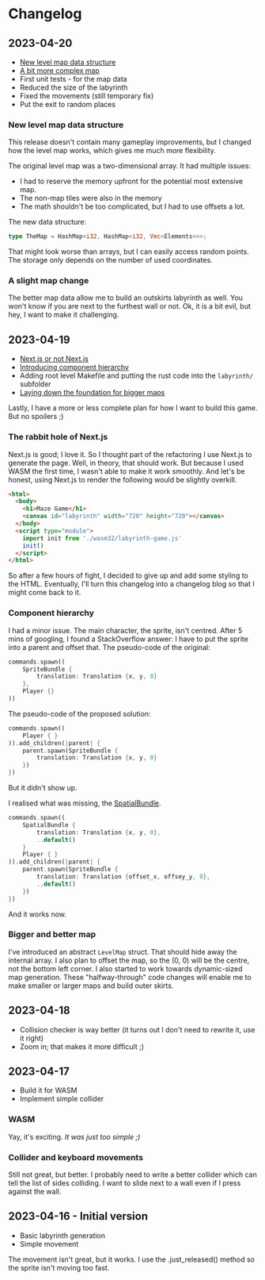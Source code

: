 # Changelog

## 2023-04-20

- [New level map data structure](#new-level-map-datastructure)
- [A bit more complex map](#a-slight-map-change)
- First unit tests - for the map data
- Reduced the size of the labyrinth
- Fixed the movements (still temporary fix)
- Put the exit to random places

### New level map data structure

This release doesn't contain many gameplay improvements, but I changed how the level
map works, which gives me much more flexibility.

The original level map was a two-dimensional array.
It had multiple issues:
- I had to reserve the memory upfront for the potential most extensive map.
- The non-map tiles were also in the memory
- The math shouldn't be too complicated, but I had to use offsets a lot.

The new data structure:
```rust
type TheMap = HashMap<i32, HashMap<i32, Vec<Elements>>>;
```
That might look worse than arrays, but I can easily access random points.
The storage only depends on the number of used coordinates.

### A slight map change

The better map data allow me to build an outskirts labyrinth as well.
You won't know if you are next to the furthest wall or not.
Ok, it is a bit evil, but hey, I want to make it challenging.

## 2023-04-19

- [Next.js or not Next.js](#the-rabbit-hole-of-nextjs)
- [Introducing component hierarchy](#component-hierarchy)
- Adding root level Makefile and putting the rust code into the `labyrinth/` subfolder
- [Laying down the foundation for bigger maps](#bigger-and-better-map)

Lastly, I have a more or less complete plan for how I want to build this game.
But no spoilers ;)

### The rabbit hole of Next.js

Next.js is good; I love it. So I thought part of the refactoring I use Next.js to generate the page.
Well, in theory, that should work.
But because I used WASM the first time, I wasn't able to make it work smoothly.
And let's be honest, using Next.js to render the following would be slightly overkill.

```html
<html>
  <body>
    <h1>Maze Game</h1>
    <canvas id="labyrinth" width="720" height="720"></canvas>
  </body>
  <script type="module">
    import init from './wasm32/labyrinth-game.js'
    init()
  </script>
</html>
```

So after a few hours of fight, I decided to give up and add some styling to the HTML.
Eventually, I'll turn this changelog into a changelog blog so that I might come back to it.

### Component hierarchy

I had a minor issue. The main character, the sprite, isn't centred.
After 5 mins of googling, I found a StackOverflow answer: I have to put the sprite into a parent and offset that.
The pseudo-code of the original:

```rust
commands.spawn((
    SpriteBundle {
        translation: Translation {x, y, 0}
    },
    Player {}
))
```
The pseudo-code of the proposed solution:

```rust
commands.spawn((
    Player { }
)).add_children(|parent| {
    parent.spawn(SpriteBundle {
        translation: Translation {x, y, 0}
    })
})
```
But it didn't show up.

I realised what was missing,
the [SpatialBundle](https://docs.rs/bevy/0.9.1/bevy/render/prelude/struct.SpatialBundle.html).

```rust
commands.spawn((
    SpatialBundle {
        translation: Translation {x, y, 0},
        ..default()
    }
    Player { }
)).add_children(|parent| {
    parent.spawn(SpriteBundle {
        translation: Translation {offset_x, offsey_y, 0},
        ..default()
    })
})
```

And it works now.

### Bigger and better map

I've introduced an abstract `LevelMap` struct.
That should hide away the internal array.
I also plan to offset the map, so the (0, 0) will be the centre,
not the bottom left corner.
I also started to work towards dynamic-sized map generation.
These "halfway-through" code changes will enable me to make smaller or larger maps and build outer skirts.

## 2023-04-18

- Collision checker is way better (it turns out I don't need to rewrite it, use it right)
- Zoom in; that makes it more difficult ;)

## 2023-04-17

- Build it for WASM
- Implement simple collider

### WASM
Yay, it's exciting. *It was just too simple ;)*

### Collider and keyboard movements
Still not great, but better.
I probably need to write a better collider which can tell the list of sides colliding.
I want to slide next to a wall even if I press against the wall.

## 2023-04-16 - Initial version

- Basic labyrinth generation
- Simple movement

The movement isn't great, but it works.
I use the .just_released() method so the sprite isn't moving too fast.


